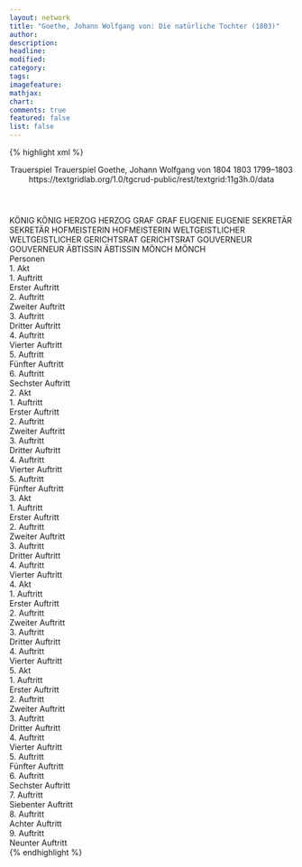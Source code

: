 ```yaml
---
layout: network
title: "Goethe, Johann Wolfgang von: Die natürliche Tochter (1803)"
author:
description:
headline:
modified:
category:
tags:
imagefeature: 
mathjax: 
chart: 
comments: true
featured: false
list: false
---
```

{% highlight xml %}
<?xml-model href="http://raw.githubusercontent.com/DLiNa/project/master/rules/lina.rnc"?><?xml-model href="http://raw.githubusercontent.com/DLiNa/project/master/rules/lina.sch"?>
<play xmlns="http://lina.digital">
  <header>
    <title>Die natürliche Tochter</title>
    <subtitle>Trauerspiel</subtitle>
    <genretitle>Trauerspiel</genretitle>
    <author>Goethe, Johann Wolfgang von</author>
    <date type="print" when="1804">1804</date>
    <date type="premiere" when="1803">1803</date>
    <date type="written" when="1803">1799–1803</date>
    <source>https://textgridlab.org/1.0/tgcrud-public/rest/textgrid:11g3h.0/data</source>
  </header>
  <personae>
    <character>
      <name>KÖNIG</name>
      <alias xml:id="könig">
        <name>KÖNIG</name>
      </alias>
    </character>
    <character>
      <name>HERZOG</name>
      <alias xml:id="herzog">
        <name>HERZOG</name>
      </alias>
    </character>
    <character>
      <name>GRAF</name>
      <alias xml:id="graf">
        <name>GRAF</name>
      </alias>
    </character>
    <character>
      <name>EUGENIE</name>
      <alias xml:id="eugenie">
        <name>EUGENIE</name>
      </alias>
    </character>
    <character>
      <name>SEKRETÄR</name>
      <alias xml:id="sekretär">
        <name>SEKRETÄR</name>
      </alias>
    </character>
    <character>
      <name>HOFMEISTERIN</name>
      <alias xml:id="hofmeisterin">
        <name>HOFMEISTERIN</name>
      </alias>
    </character>
    <character>
      <name>WELTGEISTLICHER</name>
      <alias xml:id="weltgeistlicher">
        <name>WELTGEISTLICHER</name>
      </alias>
    </character>
    <character>
      <name>GERICHTSRAT</name>
      <alias xml:id="gerichtsrat">
        <name>GERICHTSRAT</name>
      </alias>
    </character>
    <character>
      <name>GOUVERNEUR</name>
      <alias xml:id="gouverneur">
        <name>GOUVERNEUR</name>
      </alias>
    </character>
    <character>
      <name>ÄBTISSIN</name>
      <alias xml:id="äbtissin">
        <name>ÄBTISSIN</name>
      </alias>
    </character>
    <character>
      <name>MÖNCH</name>
      <alias xml:id="mönch">
        <name>MÖNCH</name>
      </alias>
    </character>
  </personae>
  <text>
    <div>
      <head>Personen</head>
    </div>
    <div>
      <head>1. Akt</head>
      <div>
        <head>1. Auftritt</head>
        <div>
          <head>Erster Auftritt</head>
          <sp who="#könig">
            <amount n="12" unit="speech_acts"/>
            <amount n="366" unit="words"/>
            <amount n="55" unit="lines"/>
            <amount n="2131" unit="chars"/>
          </sp>
          <sp who="#herzog">
            <amount n="11" unit="speech_acts"/>
            <amount n="654" unit="words"/>
            <amount n="97" unit="lines"/>
            <amount n="3749" unit="chars"/>
          </sp>
        </div>
      </div>
      <div>
        <head>2. Auftritt</head>
        <div>
          <head>Zweiter Auftritt</head>
          <sp who="#könig">
            <amount n="2" unit="speech_acts"/>
            <amount n="11" unit="words"/>
            <amount n="2" unit="lines"/>
            <amount n="61" unit="chars"/>
          </sp>
          <sp who="#graf">
            <amount n="2" unit="speech_acts"/>
            <amount n="19" unit="words"/>
            <amount n="4" unit="lines"/>
            <amount n="117" unit="chars"/>
          </sp>
          <sp who="#herzog">
            <amount n="2" unit="speech_acts"/>
            <amount n="19" unit="words"/>
            <amount n="3" unit="lines"/>
            <amount n="92" unit="chars"/>
          </sp>
        </div>
      </div>
      <div>
        <head>3. Auftritt</head>
        <div>
          <head>Dritter Auftritt</head>
          <sp who="#könig">
            <amount n="5" unit="speech_acts"/>
            <amount n="54" unit="words"/>
            <amount n="8" unit="lines"/>
            <amount n="310" unit="chars"/>
          </sp>
          <sp who="#graf">
            <amount n="4" unit="speech_acts"/>
            <amount n="231" unit="words"/>
            <amount n="33" unit="lines"/>
            <amount n="1295" unit="chars"/>
          </sp>
        </div>
      </div>
      <div>
        <head>4. Auftritt</head>
        <div>
          <head>Vierter Auftritt</head>
          <sp who="#herzog">
            <amount n="8" unit="speech_acts"/>
            <amount n="224" unit="words"/>
            <amount n="37" unit="lines"/>
            <amount n="1250" unit="chars"/>
          </sp>
          <sp who="#könig">
            <amount n="4" unit="speech_acts"/>
            <amount n="46" unit="words"/>
            <amount n="8" unit="lines"/>
            <amount n="272" unit="chars"/>
          </sp>
          <sp who="#graf">
            <amount n="1" unit="speech_acts"/>
            <amount n="3" unit="words"/>
            <amount n="1" unit="lines"/>
            <amount n="14" unit="chars"/>
          </sp>
          <sp who="#eugenie">
            <amount n="4" unit="speech_acts"/>
            <amount n="83" unit="words"/>
            <amount n="11" unit="lines"/>
            <amount n="429" unit="chars"/>
          </sp>
        </div>
      </div>
      <div>
        <head>5. Auftritt</head>
        <div>
          <head>Fünfter Auftritt</head>
          <sp who="#könig">
            <amount n="9" unit="speech_acts"/>
            <amount n="703" unit="words"/>
            <amount n="100" unit="lines"/>
            <amount n="3879" unit="chars"/>
          </sp>
          <sp who="#herzog">
            <amount n="6" unit="speech_acts"/>
            <amount n="118" unit="words"/>
            <amount n="17" unit="lines"/>
            <amount n="633" unit="chars"/>
          </sp>
          <sp who="#eugenie">
            <amount n="7" unit="speech_acts"/>
            <amount n="481" unit="words"/>
            <amount n="65" unit="lines"/>
            <amount n="2559" unit="chars"/>
          </sp>
        </div>
      </div>
      <div>
        <head>6. Auftritt</head>
        <div>
          <head>Sechster Auftritt</head>
          <sp who="#eugenie">
            <amount n="23" unit="speech_acts"/>
            <amount n="680" unit="words"/>
            <amount n="98" unit="lines"/>
            <amount n="3806" unit="chars"/>
          </sp>
          <sp who="#herzog">
            <amount n="23" unit="speech_acts"/>
            <amount n="924" unit="words"/>
            <amount n="129" unit="lines"/>
            <amount n="5168" unit="chars"/>
          </sp>
        </div>
      </div>
    </div>
    <div>
      <head>2. Akt</head>
      <div>
        <head>1. Auftritt</head>
        <div>
          <head>Erster Auftritt</head>
          <sp who="#sekretär">
            <amount n="17" unit="speech_acts"/>
            <amount n="1051" unit="words"/>
            <amount n="145" unit="lines"/>
            <amount n="5839" unit="chars"/>
          </sp>
          <sp who="#hofmeisterin">
            <amount n="16" unit="speech_acts"/>
            <amount n="698" unit="words"/>
            <amount n="92" unit="lines"/>
            <amount n="3738" unit="chars"/>
          </sp>
        </div>
      </div>
      <div>
        <head>2. Auftritt</head>
        <div>
          <head>Zweiter Auftritt</head>
          <sp who="#hofmeisterin">
            <amount n="1" unit="speech_acts"/>
            <amount n="117" unit="words"/>
            <amount n="17" unit="lines"/>
            <amount n="683" unit="chars"/>
          </sp>
        </div>
      </div>
      <div>
        <head>3. Auftritt</head>
        <div>
          <head>Dritter Auftritt</head>
          <sp who="#eugenie">
            <amount n="7" unit="speech_acts"/>
            <amount n="167" unit="words"/>
            <amount n="24" unit="lines"/>
            <amount n="953" unit="chars"/>
          </sp>
          <sp who="#hofmeisterin">
            <amount n="6" unit="speech_acts"/>
            <amount n="112" unit="words"/>
            <amount n="17" unit="lines"/>
            <amount n="636" unit="chars"/>
          </sp>
        </div>
      </div>
      <div>
        <head>4. Auftritt</head>
        <div>
          <head>Vierter Auftritt</head>
          <sp who="#eugenie">
            <amount n="6" unit="speech_acts"/>
            <amount n="407" unit="words"/>
            <amount n="60" unit="lines"/>
            <amount n="2227" unit="chars"/>
          </sp>
          <sp who="#hofmeisterin">
            <amount n="5" unit="speech_acts"/>
            <amount n="21" unit="words"/>
            <amount n="6" unit="lines"/>
            <amount n="102" unit="chars"/>
          </sp>
        </div>
      </div>
      <div>
        <head>5. Auftritt</head>
        <div>
          <head>Fünfter Auftritt</head>
          <sp who="#hofmeisterin">
            <amount n="20" unit="speech_acts"/>
            <amount n="317" unit="words"/>
            <amount n="47" unit="lines"/>
            <amount n="1863" unit="chars"/>
          </sp>
          <sp who="#eugenie">
            <amount n="19" unit="speech_acts"/>
            <amount n="739" unit="words"/>
            <amount n="104" unit="lines"/>
            <amount n="4167" unit="chars"/>
          </sp>
        </div>
      </div>
    </div>
    <div>
      <head>3. Akt</head>
      <div>
        <head>1. Auftritt</head>
        <div>
          <head>Erster Auftritt</head>
          <sp who="#sekretär">
            <amount n="17" unit="speech_acts"/>
            <amount n="272" unit="words"/>
            <amount n="38" unit="lines"/>
            <amount n="1466" unit="chars"/>
          </sp>
          <sp who="#weltgeistlicher">
            <amount n="16" unit="speech_acts"/>
            <amount n="560" unit="words"/>
            <amount n="79" unit="lines"/>
            <amount n="3111" unit="chars"/>
          </sp>
        </div>
      </div>
      <div>
        <head>2. Auftritt</head>
        <div>
          <head>Zweiter Auftritt</head>
          <sp who="#herzog">
            <amount n="11" unit="speech_acts"/>
            <amount n="795" unit="words"/>
            <amount n="113" unit="lines"/>
            <amount n="4537" unit="chars"/>
          </sp>
          <sp who="#sekretär">
            <amount n="10" unit="speech_acts"/>
            <amount n="293" unit="words"/>
            <amount n="43" unit="lines"/>
            <amount n="1687" unit="chars"/>
          </sp>
        </div>
      </div>
      <div>
        <head>3. Auftritt</head>
        <div>
          <head>Dritter Auftritt</head>
          <sp who="#sekretär">
            <amount n="1" unit="speech_acts"/>
            <amount n="45" unit="words"/>
            <amount n="7" unit="lines"/>
            <amount n="278" unit="chars"/>
          </sp>
        </div>
      </div>
      <div>
        <head>4. Auftritt</head>
        <div>
          <head>Vierter Auftritt</head>
          <sp who="#weltgeistlicher">
            <amount n="20" unit="speech_acts"/>
            <amount n="790" unit="words"/>
            <amount n="115" unit="lines"/>
            <amount n="4449" unit="chars"/>
          </sp>
          <sp who="#herzog">
            <amount n="20" unit="speech_acts"/>
            <amount n="1319" unit="words"/>
            <amount n="188" unit="lines"/>
            <amount n="7390" unit="chars"/>
          </sp>
        </div>
      </div>
    </div>
    <div>
      <head>4. Akt</head>
      <div>
        <head>1. Auftritt</head>
        <div>
          <head>Erster Auftritt</head>
          <sp who="#hofmeisterin">
            <amount n="19" unit="speech_acts"/>
            <amount n="608" unit="words"/>
            <amount n="86" unit="lines"/>
            <amount n="3458" unit="chars"/>
          </sp>
          <sp who="#gerichtsrat">
            <amount n="19" unit="speech_acts"/>
            <amount n="368" unit="words"/>
            <amount n="53" unit="lines"/>
            <amount n="2086" unit="chars"/>
          </sp>
        </div>
      </div>
      <div>
        <head>2. Auftritt</head>
        <div>
          <head>Zweiter Auftritt</head>
          <sp who="#gerichtsrat">
            <amount n="37" unit="speech_acts"/>
            <amount n="1253" unit="words"/>
            <amount n="178" unit="lines"/>
            <amount n="7099" unit="chars"/>
          </sp>
          <sp who="#eugenie">
            <amount n="37" unit="speech_acts"/>
            <amount n="1330" unit="words"/>
            <amount n="185" unit="lines"/>
            <amount n="7428" unit="chars"/>
          </sp>
        </div>
      </div>
      <div>
        <head>3. Auftritt</head>
        <div>
          <head>Dritter Auftritt</head>
          <sp who="#hofmeisterin">
            <amount n="8" unit="speech_acts"/>
            <amount n="107" unit="words"/>
            <amount n="15" unit="lines"/>
            <amount n="605" unit="chars"/>
          </sp>
          <sp who="#gerichtsrat">
            <amount n="8" unit="speech_acts"/>
            <amount n="163" unit="words"/>
            <amount n="25" unit="lines"/>
            <amount n="1009" unit="chars"/>
          </sp>
          <sp who="#eugenie">
            <amount n="6" unit="speech_acts"/>
            <amount n="47" unit="words"/>
            <amount n="7" unit="lines"/>
            <amount n="294" unit="chars"/>
          </sp>
        </div>
      </div>
      <div>
        <head>4. Auftritt</head>
        <div>
          <head>Vierter Auftritt</head>
          <sp who="#eugenie">
            <amount n="11" unit="speech_acts"/>
            <amount n="497" unit="words"/>
            <amount n="68" unit="lines"/>
            <amount n="2751" unit="chars"/>
          </sp>
          <sp who="#hofmeisterin">
            <amount n="10" unit="speech_acts"/>
            <amount n="219" unit="words"/>
            <amount n="28" unit="lines"/>
            <amount n="1151" unit="chars"/>
          </sp>
        </div>
      </div>
    </div>
    <div>
      <head>5. Akt</head>
      <div>
        <head>1. Auftritt</head>
        <div>
          <head>Erster Auftritt</head>
          <sp who="#eugenie">
            <amount n="7" unit="speech_acts"/>
            <amount n="268" unit="words"/>
            <amount n="38" unit="lines"/>
            <amount n="1525" unit="chars"/>
          </sp>
          <sp who="#hofmeisterin">
            <amount n="7" unit="speech_acts"/>
            <amount n="108" unit="words"/>
            <amount n="15" unit="lines"/>
            <amount n="603" unit="chars"/>
          </sp>
        </div>
      </div>
      <div>
        <head>2. Auftritt</head>
        <div>
          <head>Zweiter Auftritt</head>
          <sp who="#eugenie">
            <amount n="11" unit="speech_acts"/>
            <amount n="172" unit="words"/>
            <amount n="23" unit="lines"/>
            <amount n="924" unit="chars"/>
          </sp>
          <sp who="#gouverneur">
            <amount n="10" unit="speech_acts"/>
            <amount n="288" unit="words"/>
            <amount n="41" unit="lines"/>
            <amount n="1663" unit="chars"/>
          </sp>
          <sp who="#hofmeisterin">
            <amount n="4" unit="speech_acts"/>
            <amount n="50" unit="words"/>
            <amount n="7" unit="lines"/>
            <amount n="279" unit="chars"/>
          </sp>
        </div>
      </div>
      <div>
        <head>3. Auftritt</head>
        <div>
          <head>Dritter Auftritt</head>
          <sp who="#eugenie">
            <amount n="3" unit="speech_acts"/>
            <amount n="196" unit="words"/>
            <amount n="27" unit="lines"/>
            <amount n="1057" unit="chars"/>
          </sp>
          <sp who="#hofmeisterin">
            <amount n="3" unit="speech_acts"/>
            <amount n="37" unit="words"/>
            <amount n="6" unit="lines"/>
            <amount n="204" unit="chars"/>
          </sp>
        </div>
      </div>
      <div>
        <head>4. Auftritt</head>
        <div>
          <head>Vierter Auftritt</head>
          <sp who="#eugenie">
            <amount n="4" unit="speech_acts"/>
            <amount n="143" unit="words"/>
            <amount n="20" unit="lines"/>
            <amount n="798" unit="chars"/>
          </sp>
          <sp who="#äbtissin">
            <amount n="5" unit="speech_acts"/>
            <amount n="181" unit="words"/>
            <amount n="24" unit="lines"/>
            <amount n="953" unit="chars"/>
          </sp>
          <sp who="#hofmeisterin">
            <amount n="2" unit="speech_acts"/>
            <amount n="28" unit="words"/>
            <amount n="4" unit="lines"/>
            <amount n="170" unit="chars"/>
          </sp>
        </div>
      </div>
      <div>
        <head>5. Auftritt</head>
        <div>
          <head>Fünfter Auftritt</head>
          <sp who="#eugenie">
            <amount n="2" unit="speech_acts"/>
            <amount n="203" unit="words"/>
            <amount n="28" unit="lines"/>
            <amount n="1115" unit="chars"/>
          </sp>
          <sp who="#hofmeisterin">
            <amount n="2" unit="speech_acts"/>
            <amount n="72" unit="words"/>
            <amount n="12" unit="lines"/>
            <amount n="427" unit="chars"/>
          </sp>
        </div>
      </div>
      <div>
        <head>6. Auftritt</head>
        <div>
          <head>Sechster Auftritt</head>
          <sp who="#eugenie">
            <amount n="1" unit="speech_acts"/>
            <amount n="514" unit="words"/>
            <amount n="72" unit="lines"/>
            <amount n="2873" unit="chars"/>
          </sp>
        </div>
      </div>
      <div>
        <head>7. Auftritt</head>
        <div>
          <head>Siebenter Auftritt</head>
          <sp who="#eugenie">
            <amount n="10" unit="speech_acts"/>
            <amount n="237" unit="words"/>
            <amount n="33" unit="lines"/>
            <amount n="1315" unit="chars"/>
          </sp>
          <sp who="#mönch">
            <amount n="10" unit="speech_acts"/>
            <amount n="746" unit="words"/>
            <amount n="106" unit="lines"/>
            <amount n="4131" unit="chars"/>
          </sp>
        </div>
      </div>
      <div>
        <head>8. Auftritt</head>
        <div>
          <head>Achter Auftritt</head>
          <sp who="#eugenie">
            <amount n="1" unit="speech_acts"/>
            <amount n="376" unit="words"/>
            <amount n="53" unit="lines"/>
            <amount n="2105" unit="chars"/>
          </sp>
        </div>
      </div>
      <div>
        <head>9. Auftritt</head>
        <div>
          <head>Neunter Auftritt</head>
          <sp who="#gerichtsrat">
            <amount n="7" unit="speech_acts"/>
            <amount n="271" unit="words"/>
            <amount n="38" unit="lines"/>
            <amount n="1537" unit="chars"/>
          </sp>
          <sp who="#eugenie">
            <amount n="7" unit="speech_acts"/>
            <amount n="352" unit="words"/>
            <amount n="50" unit="lines"/>
            <amount n="1987" unit="chars"/>
          </sp>
        </div>
      </div>
    </div>
  </text>
</play>
{% endhighlight %}